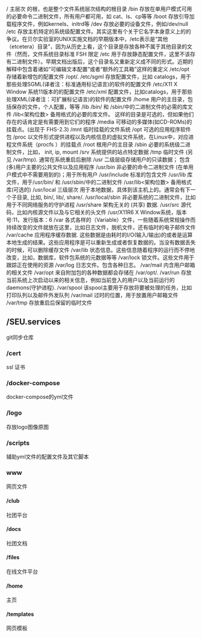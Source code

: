 / 	主层次 的根，也是整个文件系统层次结构的根目录
/bin 	存放在单用户模式可用的必要命令二进制文件，所有用户都可用，如 cat、ls、cp等等
/boot 	存放引导加载程序文件，例如kernels、initrd等
/dev 	存放必要的设备文件，例如/dev/null
/etc 	存放主机特定的系统级配置文件。其实这里有个关于它名字本身意义上的的争议。在贝尔实验室的UNIX实施文档的早期版本中，/etc表示是“其他（etcetera）目录”，因为从历史上看，这个目录是存放各种不属于其他目录的文件（然而，文件系统目录标准 FSH 限定 /etc 用于存放静态配置文件，这里不该存有二进制文件）。早期文档出版后，这个目录名又重新定义成不同的形式。近期的解释中包含着诸如“可编辑文本配置”或者“额外的工具箱”这样的重定义
/etc/opt 	存储着新增包的配置文件 /opt/.
/etc/sgml 	存放配置文件，比如 catalogs，用于那些处理SGML(译者注：标准通用标记语言)的软件的配置文件
/etc/X11 	X Window 系统11版本的的配置文件
/etc/xml 	配置文件，比如catalogs，用于那些处理XML(译者注：可扩展标记语言)的软件的配置文件
/home 	用户的主目录，包括保存的文件，个人配置，等等
/lib 	/bin/ 和 /sbin/中的二进制文件的必需的库文件
/lib<架构位数> 	备用格式的必要的库文件。 这样的目录是可选的，但如果他们存在的话肯定是有需要用到它们的程序
/media 	可移动的多媒体(如CD-ROMs)的挂载点。(出现于 FHS-2.3)
/mnt 	临时挂载的文件系统
/opt 	可选的应用程序软件包
/proc 	以文件形式提供进程以及内核信息的虚拟文件系统，在Linux中，对应进程文件系统（procfs ）的挂载点
/root 	根用户的主目录
/sbin 	必要的系统级二进制文件，比如， init, ip, mount
/srv 	系统提供的站点特定数据
/tmp 	临时文件 (另见 /var/tmp). 通常在系统重启后删除
/usr 	二级层级存储用户的只读数据； 包含(多)用户主要的公共文件以及应用程序
/usr/bin 	非必要的命令二进制文件 (在单用户模式中不需要用到的)；用于所有用户
/usr/include 	标准的包含文件
/usr/lib 	库文件，用于/usr/bin/ 和 /usr/sbin/中的二进制文件
/usr/lib<架构位数> 	备用格式库(可选的)
/usr/local 	三级层次 用于本地数据，具体到该主机上的。通常会有下一个子目录, 比如, bin/, lib/, share/.
/usr/local/sbin 	非必要系统的二进制文件，比如用于不同网络服务的守护进程
/usr/share 	架构无关的 (共享) 数据.
/usr/src 	源代码，比如内核源文件以及与它相关的头文件
/usr/X11R6 	X Window系统，版本号:11，发行版本：6
/var 	各式各样的（Variable）文件，一些随着系统常规操作而持续改变的文件就放在这里，比如日志文件，脱机文件，还有临时的电子邮件文件
/var/cache 	应用程序缓存数据. 这些数据是由耗时的I/O(输入/输出)的或者是运算本地生成的结果。这些应用程序是可以重新生成或者恢复数据的。当没有数据丢失的时候，可以删除缓存文件
/var/lib 	状态信息。这些信息随着程序的运行而不停地改变，比如，数据库，软件包系统的元数据等等
/var/lock 	锁文件。这些文件用于跟踪正在使用的资源
/var/log 	日志文件。包含各种日志。
/var/mail 	内含用户邮箱的相关文件
/var/opt 	来自附加包的各种数据都会存储在 /var/opt/.
/var/run 	存放当前系统上次启动以来的相关信息，例如当前登入的用户以及当前运行的daemons(守护进程).
/var/spool 	该spool主要用于存放将要被处理的任务，比如打印队列以及邮件外发队列
/var/mail 	过时的位置，用于放置用户邮箱文件
/var/tmp 	存放重启后保留的临时文件

## /SEU.services 
git同步仓库
 ### /cert 
  ssl 证书
 ### /docker-compose
  docker-compose的yml文件
 ### /logo
  存放logo图像原图
 ### /scripts
  辅助yml文件的配置文件及其它脚本
 ### www
  网页文件
  #### /club
   社团平台
  #### /docs
   社团文档
  #### /files
   在线文件平台
  #### /home
   主页
  #### /templates
   网页模板
